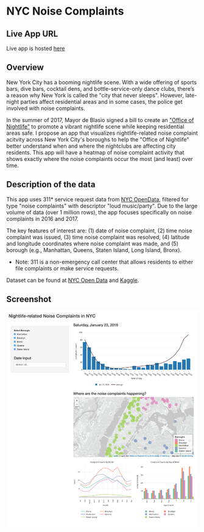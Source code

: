 # NYC Noise Complaints 

## Live App URL

Live app is hosted [here](https://topspinj.shinyapps.io/nycnoise/)

## Overview

New York City has a booming nightlife scene. With a wide offering of sports bars, dive bars, cocktail dens, and bottle-service-only dance clubs,  there’s a reason why New York is called the "city that never sleeps". However, late-night parties affect residential areas and in some cases, the police get involved with noise complaints. 

In the summer of 2017, Mayor de Blasio signed a bill to create an ["Office of Nightlife"](https://nypost.com/2017/09/19/de-blasios-newest-city-agency-office-of-nightlife/) to promote a vibrant nightlife scene while keeping residential areas safe. I propose an app that visualizes nightlife-related noise complaint acitvity across New York City's boroughs to help the "Office of Nightlife" better understand when and where the nightclubs are affecting city residents. This app will have a heatmap of noise complaint activity that shows exactly where the noise complaints occur the most (and least) over time. 


## Description of the data

This app uses 311* service request data from [NYC OpenData](https://data.cityofnewyork.us/), filtered for type "noise complaints" with descriptor "loud music/party". Due to the large volume of data (over 1 million rows), the app focuses specifically on noise complaints in 2016 and 2017.

The key features of interest are: (1) date of noise complaint, (2) time noise complaint was issued, (3) time noise complaint was resolved, (4) latitude and longitude coordinates where noise complaint was made, and (5) borough (e.g., Manhattan, Queens, Staten Island, Long Island, Bronx). 

* Note: 311 is a non-emergency call center that allows residents to either file complaints or make service requests. 

Dataset can be found at [NYC Open Data](https://data.cityofnewyork.us/d/fhrw-4uyv/visualization) and [Kaggle](https://www.kaggle.com/somesnm/partynyc).

## Screenshot

![](screenshots/app-screenshot.png)